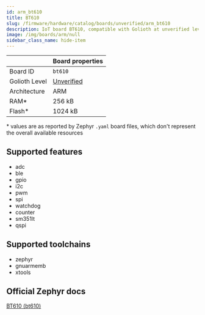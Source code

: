 ```yaml
---
id: arm_bt610
title: BT610
slug: /firmware/hardware/catalog/boards/unverified/arm_bt610
description: IoT board BT610, compatible with Golioth at unverified level.
image: /img/boards/arm/null
sidebar_class_name: hide-item
---
```


[//]: # (This is an auto-generated file, do not edit! Changes to it will be lost upon re-generation)



|                | Board properties     |
| -------------  | -------------------- |
| Board ID       | `bt610` |
| Golioth Level  | [Unverified](/firmware/hardware#unverified-boards) |
| Architecture   | ARM |
| RAM*           | 256 kB |
| Flash*         | 1024 kB |

\* values are as reported by Zephyr `.yaml` board files, which don't represent the overall available resources



## Supported features

* adc
* ble
* gpio
* i2c
* pwm
* spi
* watchdog
* counter
* sm351lt
* qspi

## Supported toolchains

* zephyr
* gnuarmemb
* xtools

## Official Zephyr docs

[BT610 (bt610)](https://docs.zephyrproject.org/3.6.0/boards/arm/bt610/doc/index.html)
